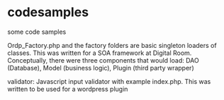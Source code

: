 codesamples
===========

some code samples

Ordp_Factory.php and the factory folders are basic singleton loaders of classes. This was written for a SOA framework at
Digital Room. Conceptually, there were three components that would load: DAO (Database), Model (business logic), Plugin (third party wrapper)


validator:
Javascript input validator with example index.php. This was written to be used for a wordpress plugin 
